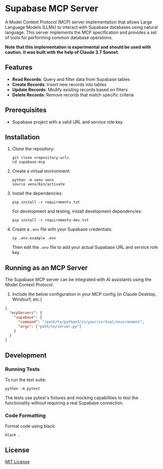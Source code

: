 # Supabase MCP Server

A Model Context Protocol (MCP) server implementation that allows Large Language Models (LLMs) to interact with Supabase databases using natural language. This server implements the MCP specification and provides a set of tools for performing common database operations.

**Note that this implementation is experimental and should be used with caution. It was built with the help of Claude 3.7 Sonnet.**

## Features

- **Read Records**: Query and filter data from Supabase tables
- **Create Records**: Insert new records into tables
- **Update Records**: Modify existing records based on filters
- **Delete Records**: Remove records that match specific criteria

## Prerequisites

- Supabase project with a valid URL and service role key

## Installation

1. Clone the repository:
   ```
   git clone <repository-url>
   cd supabase-mcp
   ```

2. Create a virtual environment:
   ```
   python -m venv venv
   source venv/bin/activate
   ```

3. Install the dependencies:
   ```
   pip install -r requirements.txt
   ```

   For development and testing, install development dependencies:
   ```
   pip install -r requirements-dev.txt
   ```

4. Create a `.env` file with your Supabase credentials:
   ```
   cp .env.example .env
   ```
   Then edit the `.env` file to add your actual Supabase URL and service role key.

## Running as an MCP Server

The Supabase MCP server can be integrated with AI assistants using the Model Context Protocol.

1. Include the below configuration in your MCP config (in Claude Desktop, Windsurf, etc.)

```json
{
  "mcpServers": {
    "supabase": {
      "command": "/path/to/python3/in/your/virtual/environment",
      "args": ["path/to/server.py"]
    }
  }
}
```

## Development

### Running Tests

To run the test suite:

```
python -m pytest
```

The tests use pytest's fixtures and mocking capabilities to test the functionality without requiring a real Supabase connection.

### Code Formatting

Format code using black:

```
black .
```

## License

[MIT License](LICENSE)
